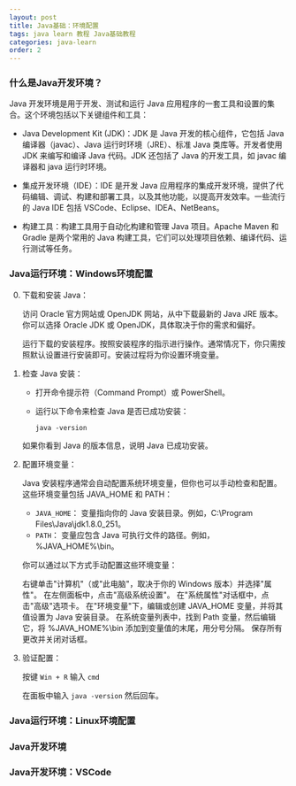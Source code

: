 ```yaml
---
layout: post
title: Java基础：环境配置
tags: java learn 教程 Java基础教程
categories: java-learn
order: 2
---
```

### 什么是Java开发环境？
Java 开发环境是用于开发、测试和运行 Java 应用程序的一套工具和设置的集合。这个环境包括以下关键组件和工具：

* Java Development Kit (JDK)：JDK 是 Java 开发的核心组件，它包括 Java 编译器（javac）、Java 运行时环境（JRE）、标准 Java 类库等。开发者使用 JDK 来编写和编译 Java 代码。JDK 还包括了 Java 的开发工具，如 javac 编译器和 java 运行时环境。

* 集成开发环境（IDE）：IDE 是开发 Java 应用程序的集成开发环境，提供了代码编辑、调试、构建和部署工具，以及其他功能，以提高开发效率。一些流行的 Java IDE 包括 VSCode、Eclipse、IDEA、NetBeans。

* 构建工具：构建工具用于自动化构建和管理 Java 项目。Apache Maven 和 Gradle 是两个常用的 Java 构建工具，它们可以处理项目依赖、编译代码、运行测试等任务。

### Java运行环境：Windows环境配置
0. 下载和安装 Java：

    访问 Oracle 官方网站或 OpenJDK 网站，从中下载最新的 Java JRE 版本。你可以选择 Oracle JDK 或 OpenJDK，具体取决于你的需求和偏好。

    运行下载的安装程序。按照安装程序的指示进行操作。通常情况下，你只需按照默认设置进行安装即可。安装过程将为你设置环境变量。

0. 检查 Java 安装：

    * 打开命令提示符（Command Prompt）或 PowerShell。

    * 运行以下命令来检查 Java 是否已成功安装：
        ```
        java -version
        ```
    如果你看到 Java 的版本信息，说明 Java 已成功安装。


0. 配置环境变量：

    Java 安装程序通常会自动配置系统环境变量，但你也可以手动检查和配置。这些环境变量包括 JAVA_HOME 和 PATH：

    * `JAVA_HOME`： 变量指向你的 Java 安装目录。例如，C:\Program Files\Java\jdk1.8.0_251。
    * `PATH`： 变量应包含 Java 可执行文件的路径。例如，%JAVA_HOME%\bin。

    你可以通过以下方式手动配置这些环境变量：

    右键单击"计算机"（或"此电脑"，取决于你的 Windows 版本）并选择"属性"。
    在左侧面板中，点击"高级系统设置"。
    在"系统属性"对话框中，点击"高级"选项卡。
    在"环境变量"下，编辑或创建 JAVA_HOME 变量，并将其值设置为 Java 安装目录。
    在系统变量列表中，找到 Path 变量，然后编辑它，将 %JAVA_HOME%\bin 添加到变量值的末尾，用分号分隔。
    保存所有更改并关闭对话框。

0. 验证配置：

    按键 `Win + R` 输入 `cmd`

    在面板中输入 `java -version` 然后回车。

### Java运行环境：Linux环境配置


### Java开发环境


### Java开发环境：VSCode

